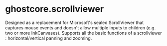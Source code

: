 # ghostcore.scrollviewer
Designed as a replacement for Microsoft's sealed ScrollViewer that captures mouse events and doesn't allow multiple inputs to children (e.g. two or more InkCanvases). Supports all the basic functions of a scrollviewer : horizontal/vertical panning and zooming.
